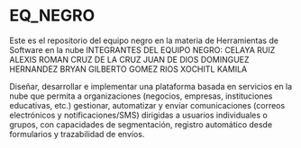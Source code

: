 # EQ_NEGRO
Este es el repositorio del equipo negro en la materia de Herramientas de Software en la nube
INTEGRANTES DEL EQUIPO NEGRO:
CELAYA RUIZ ALEXIS ROMAN
CRUZ DE LA CRUZ JUAN DE DIOS
DOMINGUEZ HERNANDEZ BRYAN GILBERTO
GOMEZ RIOS XOCHITL KAMILA

Diseñar, desarrollar e implementar una plataforma basada en servicios en la nube que permita a organizaciones (negocios, empresas, instituciones educativas, etc.) gestionar, automatizar y enviar comunicaciones (correos electrónicos y notificaciones/SMS) dirigidas a usuarios individuales o grupos, con capacidades de segmentación, registro automático desde formularios y trazabilidad de envíos.

